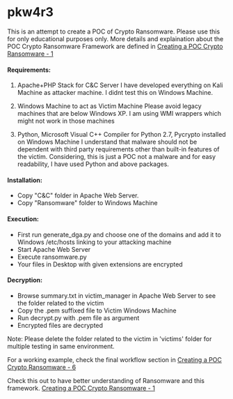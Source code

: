 # pkw4r3
This is an attempt to create a POC of Crypto Ransomware. Please use this for only educational purposes only. More details and explaination about the POC Crypto Ransomware Framework are defined in [Creating a POC Crypto Ransomware - 1](https://prasannakumar.in/infosec/creating-a-poc-crypto-ransomware-framework-1/ "Creating a POC Crypto Ransomware - 1")

#### Requirements:
1) Apache+PHP Stack for C&C Server
I have developed everything on Kali Machine as attacker machine. I didnt test this on Windows Machine.

2) Windows Machine to act as Victim Machine
Please avoid legacy machines that are below Windows XP. I am using WMI wrappers which might not work in those machines

3) Python, Microsoft Visual C++ Compiler for Python 2.7, Pycrypto installed on Windows Machine
I understand that malware should not be dependent with third party requirements other than built-in features of the victim.
Considering, this is just a POC not a malware and for easy readability, I have used Python and above packages.


#### Installation:
* Copy "C&C" folder in Apache Web Server.
* Copy "Ransomware" folder to Windows Machine

#### Execution:
* First run generate_dga.py and choose one of the domains and add it to Windows /etc/hosts linking to your attacking machine
* Start Apache Web Server
* Execute ransomware.py
* Your files in Desktop with given extensions are encrypted 

#### Decryption:
* Browse summary.txt in victim_manager in Apache Web Server to see the folder related to the victim
* Copy the .pem suffixed file to Victim Windows Machine
* Run decrypt.py with .pem file as argument
* Encrypted files are decrypted

Note: Please delete the folder related to the victim in 'victims' folder for multiple testing in same environment.

For a working example, check the final workflow section in [Creating a POC Crypto Ransomware - 6](https://prasannakumar.in/infosec/creating-a-poc-crypto-ransomware-framework-1/ "Creating a POC Crypto Ransomware - 6")


Check this out to have better understanding of Ransomware and this framework.
[Creating a POC Crypto Ransomware - 1](https://prasannakumar.in/infosec/creating-a-poc-crypto-ransomware-framework-1/ "Creating a POC Crypto Ransomware - 1")



